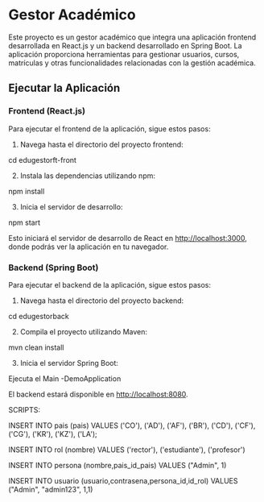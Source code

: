 # Gestor Académico

Este proyecto es un gestor académico que integra una aplicación frontend desarrollada en React.js y un backend desarrollado en Spring Boot. La aplicación proporciona herramientas para gestionar usuarios, cursos, matrículas y otras funcionalidades relacionadas con la gestión académica.

## Ejecutar la Aplicación

### Frontend (React.js)
Para ejecutar el frontend de la aplicación, sigue estos pasos:

1. Navega hasta el directorio del proyecto frontend: 

cd edugestorft-front

2. Instala las dependencias utilizando npm:

npm install

3. Inicia el servidor de desarrollo:

npm start

Esto iniciará el servidor de desarrollo de React en [http://localhost:3000](http://localhost:3000), donde podrás ver la aplicación en tu navegador.

### Backend (Spring Boot)
Para ejecutar el backend de la aplicación, sigue estos pasos:

1. Navega hasta el directorio del proyecto backend:

cd edugestorback

2. Compila el proyecto utilizando Maven:

mvn clean install


3. Inicia el servidor Spring Boot: 

Ejecuta el Main -DemoApplication

El backend estará disponible en [http://localhost:8080](http://localhost:8080).


SCRIPTS: 

INSERT INTO pais (pais) VALUES
('CO'),
('AD'),
('AF'),
('BR'),
('CD'),
('CF'),
('CG'),
('KR'),
('KZ'),
('LA');

INSERT INTO rol (nombre) VALUES 
('rector'),
('estudiante'),
('profesor')

INSERT INTO persona (nombre,pais_id_pais) 
VALUES ("Admin", 1)


INSERT INTO usuario (usuario,contrasena,persona_id,id_rol)
VALUES ("Admin", "admin123", 1,1)




